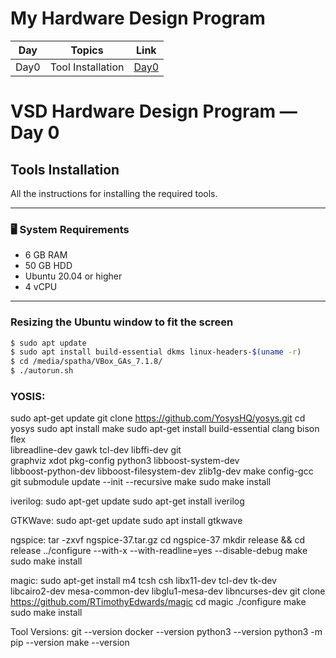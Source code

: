 # My Hardware Design Program

|  Day |       Topics      |          Link          |
|------|-------------------|------------------------|
| Day0 | Tool Installation | [Day0](Day0/README.md) |



# VSD Hardware Design Program — Day 0  
## Tools Installation

All the instructions for installing the required tools.

---

### 🖥️ System Requirements
- 6 GB RAM  
- 50 GB HDD  
- Ubuntu 20.04 or higher  
- 4 vCPU  

---

### **Resizing the Ubuntu window to fit the screen**
```bash
$ sudo apt update
$ sudo apt install build-essential dkms linux-headers-$(uname -r)
$ cd /media/spatha/VBox_GAs_7.1.8/
$ ./autorun.sh
```

### YOSIS:
sudo apt-get update
git clone https://github.com/YosysHQ/yosys.git
cd yosys
sudo apt install make
sudo apt-get install build-essential clang bison flex \
    libreadline-dev gawk tcl-dev libffi-dev git \
    graphviz xdot pkg-config python3 libboost-system-dev \
    libboost-python-dev libboost-filesystem-dev zlib1g-dev
make config-gcc
git submodule update --init --recursive
make
sudo make install

iverilog:
sudo apt-get update
sudo apt-get install iverilog

GTKWave:
sudo apt-get update
sudo apt install gtkwave

ngspice:
tar -zxvf ngspice-37.tar.gz
cd ngspice-37
mkdir release && cd release
../configure  --with-x --with-readline=yes --disable-debug
make
sudo make install


magic:
sudo apt-get install m4 tcsh csh libx11-dev tcl-dev tk-dev \
    libcairo2-dev mesa-common-dev libglu1-mesa-dev libncurses-dev
git clone https://github.com/RTimothyEdwards/magic
cd magic
./configure
make
sudo make install


Tool Versions:
git --version
docker --version
python3 --version
python3 -m pip --version
make --version







